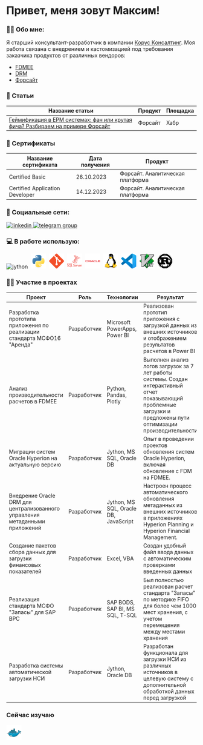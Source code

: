 # Привет, меня зовут Максим!

### :man_technologist: Обо мне:
Я старший консультант-разработчик в компании [Корус Консалтинг](https://korusconsulting.ru/).
Моя работа связана с внедрением и кастомизацией под требования заказчика продуктов от различных вендоров:
 - [FDMEE](https://docs.oracle.com/en/applications/enterprise-performance-management/11.2/hittr/datamgt_1x.html) 
 - [DRM](https://www.oracle.com/cis/performance-management/data-relationship-management)
 - [Форсайт](https://www.fsight.ru/)


### 📝 Статьи
| Название статьи | Продукт | Площадка |
| --------------- | ------- | -------|
| [Геймификация в EPM системах: фан или крутая фича? Разбираем на примере Форсайт](https://habr.com/p/807449/) | Форсайт | Хабр |

### 🏅 Сертификаты
| Название сертификата | Дата получения | Продукт |
| -------------------- | ------------| --------- |
| Certified Basic | 26.10.2023 | Форсайт. Аналитическая платформа |
| Certified Application Developer | 14.12.2023 | Форсайт. Аналитическая платформа |

### 🤝 Социальные сети:

  <div id="badges">
    <a href="https://www.linkedin.com/in/mbritvin/" target="_blank">
      <img src="https://cdn-icons-png.flaticon.com/512/2504/2504799.png" width="40" height="40" alt="linkedin" />
    </a>
    <a href="https://t.me/DarkwingDuck48" target="_blank">
      <img src="https://cdn-icons-png.flaticon.com/512/2111/2111646.png" width="40" height="40" alt="telegram group" />
    </a>
  </div>
 
 ### 💻 В работе использую:
<div>
  <img src="https://www.sprezzatech.com/wiki/images/1/10/Jython.svg" title="jython" alt="jython" width="60" height="40">&nbsp;
  <img src="https://github.com/devicons/devicon/blob/master/icons/python/python-original.svg" title="python" alt="python" width="40" height="40"/>&nbsp;
  <img src="https://github.com/devicons/devicon/blob/master/icons/git/git-original.svg" title="git" alt="git" width="40" height="40"/>&nbsp;
  <img src="https://github.com/devicons/devicon/blob/master/icons/microsoftsqlserver/microsoftsqlserver-plain-wordmark.svg" title="mssql" alt="mssql" width="40" height="40"/>&nbsp;
  <img src="https://github.com/devicons/devicon/blob/master/icons/oracle/oracle-original.svg" title="oracle" alt="oracle" width="40" height="40"/>&nbsp;
  <img src="https://github.com/devicons/devicon/blob/master/icons/linux/linux-original.svg" title="linux" alt="linux" width="40" height="40"/>&nbsp;
  <img src="https://github.com/devicons/devicon/blob/master/icons/vscode/vscode-original.svg" title="vscode" alt="vscode" width="40" height="40"/>&nbsp;
  <img src="https://github.com/devicons/devicon/blob/master/icons/vim/vim-original.svg" title="vim" alt="vim" width="40" height="40"/>&nbsp;
  <img src="https://github.com/devicons/devicon/blob/master/icons/rust/rust-original.svg" title="rust" alt="rust" width="40" height="40"/>&nbsp;
</div>

### 🧑‍💼 Участие в проектах 
| Проект                        | Роль            | Технологии | Результат |
|-------------------------------|-----------------| ---------- | --------- |
| Разработка прототипа приложения по реализации стандарта МСФО16 "Аренда" | Разработчик | Microsoft PowerApps, Power BI | Реализован прототип приложения с загрузкой данных из внешних источников и отображением результатов расчетов в Power BI |
| Анализ производительности расчетов в FDMEE | Разработчик | Python, Pandas, Plotly | Выполнен анализ логов загрузок за 7 лет работы системы. Создан интерактивный отчет показывающий проблемные загрузки и предложены пути оптимизации производительности |
| Миграции систем Oracle Hyperion на актуальную версию | Разработчик | Jython, MS SQL, Oracle DB | Опыт в проведении проектов обновления систем Oracle Hyperion, включая обновление с FDM на FDMEE. |
| Внедрение Oracle DRM для централизованного управления метаданными приложений | Разработчик | Jython, MS SQL, Oracle DB, JavaScript | Настроен процесс автоматического обновления метаданных из внешних источников в приложениях Hyperion Planning и Hyperion Financial Management. |
| Создание пакетов сбора данных для загрузки финансовых показателей | Разработчик | Excel, VBA | Создан удобный файл ввода данных с автоматическим проверками введенных данных |
| Реализация стандарта МСФО "Запасы" для SAP BPC | Разработчик | SAP BODS, SAP BI, MS SQL, T-SQL | Был полностью реализован расчет стандарта "Запасы" по методике FIFO для более чем 1000 мест хранения, с учетом перемещения между местами хранения |
| Разработка системы автоматической загрузки НСИ | Разработчик | Jython, Oracle DB | Разработан функционала для загрузки НСИ из различных источников в целевую систему с дополнительной обработкой данных перед загрузкой |

### Сейчас изучаю
<div>
  <img src="https://github.com/devicons/devicon/blob/master/icons/docker/docker-original.svg" title="docker" alt="docker" width="40" height="40"/>&nbsp;
</div>
